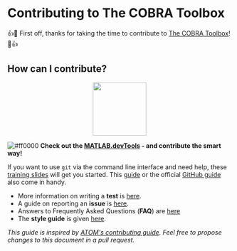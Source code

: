 # Contributing to The COBRA Toolbox

:+1::tada: First off, thanks for taking the time to contribute to [The COBRA Toolbox](https://github.com/opencobra/cobratoolbox)! :tada::+1:

## How can I contribute?

<p align="center">
  <img src="https://raw.githubusercontent.com/laurentheirendt/devTools/master/assets/devTools_logo.png" height="120px"/>
</p>

![#ff0000](https://placehold.it/15/ff0000/000000?text=+) **Check out the [MATLAB.devTools](https://github.com/opencobra/MATLAB.devTools) - and contribute the smart way!**

If you want to use `git` via the command line interface and need help, these [training slides](https://uni-lu.github.io/slides/) will get you started. This [guide](https://www.digitalocean.com/community/tutorials/how-to-create-a-pull-request-on-github) or the official [GitHub guide](https://help.github.com/articles/creating-a-pull-request/) also come in handy.

- More information on writing a **test** is [here](TESTGUIDE.md).
- A guide on reporting an **issue** is [here](ISSUEGUIDE.md).
- Answers to Frequently Asked Questions (**FAQ**) are [here](FAQ.md)
- The **style guide** is given [here](STYLEGUIDE.md).

*This guide is inspired by [ATOM's contributing guide](https://github.com/atom/atom/blob/master/CONTRIBUTING.md). Feel free to propose changes to this document in a pull request.*
